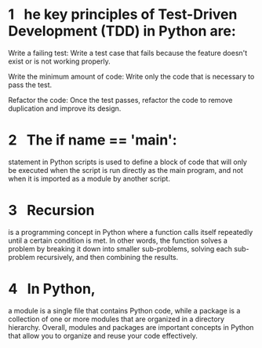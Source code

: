 # 1   he key principles of Test-Driven Development (TDD) in Python are:

Write a failing test: Write a test case that fails because the feature doesn't exist or is not working properly.

Write the minimum amount of code: Write only the code that is necessary to pass the test.

Refactor the code: Once the test passes, refactor the code to remove duplication and improve its design.


# 2   The if __name__ == '__main__':
 statement in Python scripts is used to define a block of code that will only be executed when the script is run directly as the main program, and not when it is imported as a module by another script.

# 3   Recursion
 is a programming concept in Python where a function calls itself repeatedly until a certain condition is met. In other words, the function solves a problem by breaking it down into smaller sub-problems, solving each sub-problem recursively, and then combining the results.

# 4   In Python, 
a module is a single file that contains Python code, while a package is a collection of one or more modules that are organized in a directory hierarchy. Overall, modules and packages are important concepts in Python that allow you to organize and reuse your code effectively.